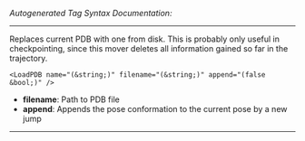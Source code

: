 _Autogenerated Tag Syntax Documentation:_

---
Replaces current PDB with one from disk. This is probably only useful in checkpointing, since this mover deletes all information gained so far in the trajectory.

```
<LoadPDB name="(&string;)" filename="(&string;)" append="(false &bool;)" />
```

-   **filename**: Path to PDB file
-   **append**: Appends the pose conformation to the current pose by a new jump

---
